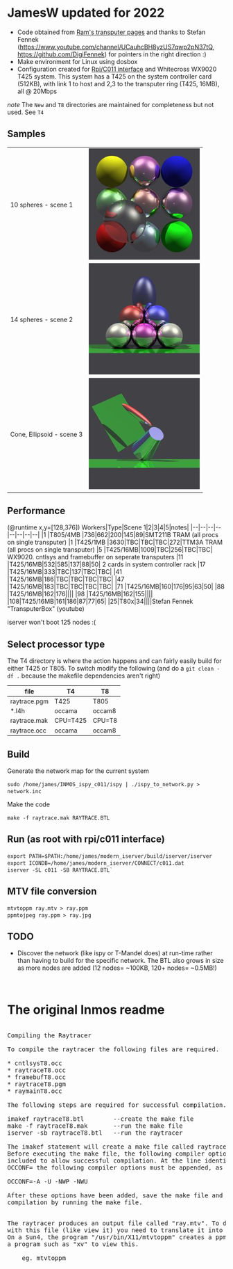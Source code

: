 # JamesW updated for 2022
- Code obtained from [Ram's transputer pages](https://www.classiccmp.org/transputer/software/graphics/occam-raytracer.tar.gz) and thanks to Stefan Fennek (https://www.youtube.com/channel/UCauhcBH8yzUS7qwp2pN37tQ, https://github.com/DigiFennek) for pointers in the right direction :)
- Make environment for Linux using dosbox
- Configuration created for [Rpi/C011 interface](https://github.com/machineroom/rpi_c011) and Whitecross WX9020 T425 system. This system has a T425 on the system controller card (512KB), with link 1 to host and 2,3 to the transputer ring (T425, 16MB), all @ 20Mbps

*note* The `New` and `T8` directories are maintained for completeness but not used. See `T4`

## Samples
|   |   |
| - | - |
|10 spheres - scene 1|![](images/10spheres.jpg)|
|14 spheres - scene 2|![](images/14spheres.jpg)|
|Cone, Ellipsoid - scene 3|![](images/scene3.jpg)|

## Performance
(@runtime x,y=[128,376])
Workers|Type|Scene 1|2|3|4|5|notes|
|--|--|--|--|--|--|--|--|
|1  |T805/4MB |736|662|200|145|89|SMT211B TRAM (all procs on single transputer)
|1  |T425/1MB |3630|TBC|TBC|TBC|272|TTM3A TRAM (all procs on single transputer)
|5  |T425/16MB|1009|TBC|256|TBC|TBC| WX9020. cntlsys and framebuffer on seperate transputers
|11 |T425/16MB|532|585|137|88|50| 2 cards in system controller rack
|17 |T425/16MB|333|TBC|137|TBC|TBC|
|41 |T425/16MB|186|TBC|TBC|TBC|TBC|
|47 |T425/16MB|183|TBC|TBC|TBC|TBC|
|71 |T425/16MB|160|176|95|63|50|
|88 |T425/16MB|162|176||||
|98 |T425/16MB|162|155||||
|108|T425/16MB|161|186|87|77|65|
|25|T80x|34||||Stefan Fennek "TransputerBox" (youtube)

iserver won't boot 125 nodes :(

## Select processor type
The T4 directory is where the action happens and can fairly easily build for either T425 or T805. To switch modify the following (and do a `git clean -df .` because the makefile dependencies aren't right)  

|file|T4|T8|
|----|--|----|
|raytrace.pgm|T425|T805|
|*.l4h|occama|occam8|
|raytrace.mak|CPU=T425|CPU=T8|
|raytrace.occ|occama|occam8|

## Build
Generate the network map for the current system
```
sudo /home/james/INMOS_ispy_c011/ispy | ./ispy_to_network.py > network.inc
```
Make the code
```
make -f raytrace.mak RAYTRACE.BTL
```

## Run (as root with rpi/c011 interface)
```
export PATH=$PATH:/home/james/modern_iserver/build/iserver/iserver
export ICONDB=/home/james/modern_iserver/CONNECT/c011.dat 
iserver -SL c011 -SB RAYTRACE.BTL`
```

## MTV file conversion
```
mtvtoppm ray.mtv > ray.ppm
ppmtojpeg ray.ppm > ray.jpg
```

## TODO
- Discover the network (like ispy or T-Mandel does) at run-time rather than having to build for the specific network. The BTL also grows in size as more nodes are added (12 nodes= ~100KB, 120+ nodes= ~0.5MB!)

<br>

# The original Inmos readme
<pre>

Compiling the Raytracer

To compile the raytracer the following files are required.

* cntlsysT8.occ
* raytraceT8.occ
* framebufT8.occ
* raytraceT8.pgm
* raymainT8.occ

The following steps are required for successful compilation.

imakef raytraceT8.btl        --create the make file
make -f raytraceT8.mak       --run the make file
iserver -sb raytraceT8.btl   --run the raytracer

The imakef statement will create a make file called raytraceT8.mak.
Before executing the make file, the following compiler options must be 
included to allow successful compilation. At the line identified as 
OCCONF= the following compiler options must be appended, as they appear below:

OCCONF=-A -U -NWP -NWU

After these options have been added, save the make file and begin the 
compilation by running the make file.


The raytracer produces an output file called "ray.mtv". To do something useful
with this file (like view it) you need to translate it into something viewable.
On a Sun4, the program "/usr/bin/X11/mtvtoppm" creates a ppm-format file. Use
a program such as "xv" to view this.

	eg. mtvtoppm <ray.mtv | xv
</pre>
